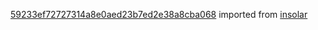 [59233ef72727314a8e0aed23b7ed2e38a8cba068](https://github.com/insolar/insolar/commit/59233ef72727314a8e0aed23b7ed2e38a8cba068) imported from [insolar](https://github.com/insolar/insolar)
